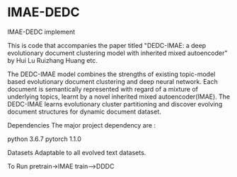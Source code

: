 # IMAE-DEDC
IMAE-DEDC implement

This is code that accompanies the paper titled "DEDC-IMAE: a deep evolutionary document
clustering model with inherited mixed autoencoder" by Hui Lu Ruizhang Huang etc. 

The DEDC-IMAE model combines the strengths of existing topic-model based evolutionary document clustering and deep neural network. Each document is semantically represented with regard of a  mixture of underlying topics, learnt by a novel inherited mixed autoencoder(IMAE). The DEDC-IMAE learns evolutionary cluster partitioning and discover evolving document structures for dynamic document dataset.

Dependencies
The major project dependency are :

python 3.6.7
pytorch 1.1.0




Datasets
Adaptable to all evolved text datasets.

To Run
pretrain->IMAE
train—>DDDC

